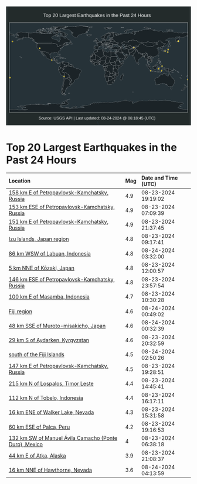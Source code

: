 ![Map](./map.png)

# Top 20 Largest Earthquakes in the Past 24 Hours

| Location | Mag | Date and Time (UTC) |
|:---|:---|:---|
| [158 km E of Petropavlovsk-Kamchatsky, Russia](https://earthquake.usgs.gov/earthquakes/eventpage/us7000n92n) | 4.9 | 08-23-2024 19:19:02 |
| [153 km ESE of Petropavlovsk-Kamchatsky, Russia](https://earthquake.usgs.gov/earthquakes/eventpage/us7000n8y3) | 4.9 | 08-23-2024 07:09:39 |
| [151 km E of Petropavlovsk-Kamchatsky, Russia](https://earthquake.usgs.gov/earthquakes/eventpage/us7000n93q) | 4.9 | 08-23-2024 21:37:45 |
| [Izu Islands, Japan region](https://earthquake.usgs.gov/earthquakes/eventpage/us7000n8yl) | 4.8 | 08-23-2024 09:17:41 |
| [86 km WSW of Labuan, Indonesia](https://earthquake.usgs.gov/earthquakes/eventpage/us7000n94y) | 4.8 | 08-24-2024 03:32:00 |
| [5 km NNE of Kōzaki, Japan](https://earthquake.usgs.gov/earthquakes/eventpage/us7000n8z3) | 4.8 | 08-23-2024 12:00:57 |
| [146 km ESE of Petropavlovsk-Kamchatsky, Russia](https://earthquake.usgs.gov/earthquakes/eventpage/us7000n947) | 4.8 | 08-23-2024 23:57:54 |
| [100 km E of Masamba, Indonesia](https://earthquake.usgs.gov/earthquakes/eventpage/us7000n8yt) | 4.7 | 08-23-2024 10:30:28 |
| [Fiji region](https://earthquake.usgs.gov/earthquakes/eventpage/us7000n94f) | 4.6 | 08-24-2024 00:49:02 |
| [48 km SSE of Muroto-misakicho, Japan](https://earthquake.usgs.gov/earthquakes/eventpage/us7000n94d) | 4.6 | 08-24-2024 00:32:39 |
| [29 km S of Aydarken, Kyrgyzstan](https://earthquake.usgs.gov/earthquakes/eventpage/us7000n93c) | 4.6 | 08-23-2024 20:32:59 |
| [south of the Fiji Islands](https://earthquake.usgs.gov/earthquakes/eventpage/us7000n94v) | 4.5 | 08-24-2024 02:50:26 |
| [147 km E of Petropavlovsk-Kamchatsky, Russia](https://earthquake.usgs.gov/earthquakes/eventpage/us7000n92r) | 4.5 | 08-23-2024 19:28:51 |
| [215 km N of Lospalos, Timor Leste](https://earthquake.usgs.gov/earthquakes/eventpage/us7000n8zs) | 4.4 | 08-23-2024 14:45:41 |
| [112 km N of Tobelo, Indonesia](https://earthquake.usgs.gov/earthquakes/eventpage/us7000n91d) | 4.4 | 08-23-2024 16:17:11 |
| [16 km ENE of Walker Lake, Nevada](https://earthquake.usgs.gov/earthquakes/eventpage/nn00882856) | 4.3 | 08-23-2024 15:31:58 |
| [60 km ESE of Palca, Peru](https://earthquake.usgs.gov/earthquakes/eventpage/us7000n92l) | 4.2 | 08-23-2024 19:16:53 |
| [132 km SW of Manuel Ávila Camacho (Ponte Duro), Mexico](https://earthquake.usgs.gov/earthquakes/eventpage/us7000n8xr) | 4 | 08-23-2024 06:38:18 |
| [44 km E of Atka, Alaska](https://earthquake.usgs.gov/earthquakes/eventpage/us7000n93k) | 3.9 | 08-23-2024 21:08:37 |
| [16 km NNE of Hawthorne, Nevada](https://earthquake.usgs.gov/earthquakes/eventpage/nn00882900) | 3.6 | 08-24-2024 04:13:59 |
